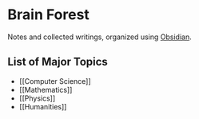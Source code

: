 # Brain Forest
Notes and collected writings, organized using [Obsidian](https://obsidian.md).

## List of Major Topics
- [[Computer Science]]
- [[Mathematics]]
- [[Physics]]
- [[Humanities]]